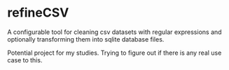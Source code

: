 # refineCSV
A configurable tool for cleaning csv datasets with regular expressions and optionally transforming them into sqlite database files.

Potential project for my studies. Trying to figure out if there is any real use case to this.
